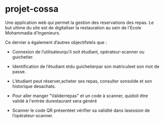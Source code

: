 # projet-cossa

<p>
Une application web qui permet la gestion des reservations des repas.
Le but ultime du site est de digitaliser la restauration au sein de l'Ecole Mohammadia d'Ingenieurs.
</p>
Ce dernier a également d’autres objectifstels que :<br>
<ul>
  <li> Connexion de l’utilisateurqu’il soit étudiant, opérateur-scanner ou guichetier.
  </li>
</ul>

<ul>
  <li>  Identification de l’étudiant etdu guichetierpar son matriculeet son mot de passe.
 </li>
</ul>
<ul>
  <li>  L’étudiant peut réserver,acheter ses repas, consulter sonsolde et son historique desachats.
 </li>
</ul>
<ul>
  <li> Pour aller manger "Validerrepas" et un code à scanner, quidoit être validé à l'entrée durestaurant sera généré </li>
</ul>
<ul>
  <li> Scanner le code QR présentéet vérifier sa validité dans lasession de l’opérateur-scanner.
  </li>
</ul>
